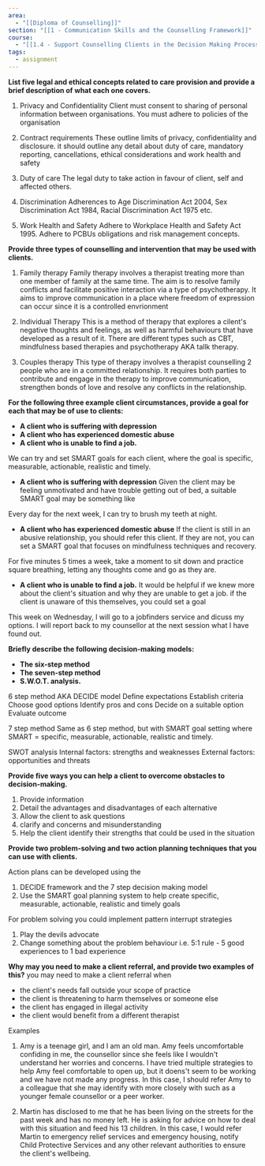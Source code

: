 ```yaml
---
area:
  - "[[Diploma of Counselling]]"
section: "[[1 - Communication Skills and the Counselling Framework]]"
course:
  - "[[1.4 - Support Counselling Clients in the Decision Making Process]]"
tags:
  - assignment
---
```

**List five legal and ethical concepts related to care provision and provide a brief description of what each one covers.**

1. Privacy and Confidentiality
Client must consent to sharing of personal information between organisations. You must adhere to policies of the organisation

2. Contract requirements
These outline limits of privacy, confidentiality and disclosure. it should outline any detail about duty of care, mandatory reporting, cancellations, ethical considerations and work health and safety

3. Duty of care
The legal duty to take action in favour of client, self and affected others.

4. Discrimination
Adherences to Age Discrimination Act 2004, Sex Discrimination Act 1984, Racial Discrimination Act 1975 etc.

5. Work Health and Safety
Adhere to Workplace Health and Safety Act 1995. Adhere to PCBUs obligations and risk management concepts.


**Provide three types of counselling and intervention that may be used with clients.**

1. Family therapy
Family therapy involves a therapist treating more than one member of family at the same time. The aim is to resolve family conflicts and facilitate positive interaction via a type of psychotherapy. It aims to improve communication in a place where freedom of expression can occur since it is a controlled envrionment

2. Individual Therapy
This is a method of therapy that explores a cilent's negative thoughts and feelings, as well as harmful behaviours that have developed as a result of it. There are different types such as CBT, mindfulness based therapies and psychotherapy AKA tallk therapy.

3. Couples therapy
This type of therapy involves a therapist counselling 2 people who are in a committed relationship. It requires both parties to contribute and engage in the therapy to improve communication, strengthen bonds of love and resolve any conflicts in the relationship.



**For the following three example client circumstances, provide a goal for each that may be of use to clients:**

- **A client who is suffering with depression**
- **A client who has experienced domestic abuse**
- **A client who is unable to find a job.**

We can try and set SMART goals for each client, where the goal is specific, measurable, actionable, realistic and timely.

- **A client who is suffering with depression**
Given the client may be feeling unmotivated and have trouble getting out of bed, a suitable SMART goal may be something like

Every day for the next week, I can try to brush my teeth at night.

- **A client who has experienced domestic abuse**
If the client is still in an abusive relationship, you should refer this client. If they are not, you can set a SMART goal that focuses on mindfulness techniques and recovery.

For five minutes 5 times a week, take a moment to sit down and practice square breathing, letting any thoughts come and go as they are.

- **A client who is unable to find a job.**
It would be helpful if we knew more about the client's situation and why they are unable to get a job. if the client is unaware of this themselves, you could set a goal

This week on Wednesday, I will go to a jobfinders service and dicuss my options. I will report back to my counsellor at the next session what I have found out.


**Briefly describe the following decision-making models:**

- **The six-step method**
- **The seven-step method**
- **S.W.O.T. analysis.**

6 step method
AKA DECIDE model
Define expectations
Establish criteria
Choose good options
Identify pros and cons
Decide on a suitable option
Evaluate outcome

7 step method
Same as 6 step method, but with SMART goal setting where SMART = specific, measurable, actionable, realistic and timely.

SWOT analysis
Internal factors: strengths and weaknesses
External factors: opportunities and threats

**Provide five ways you can help a client to overcome obstacles to decision-making.**

1. Provide information
2. Detail the advantages and disadvantages of each alternative
3. Allow the client to ask questions
4. clarify and concerns and misunderstanding
5. Help the client identify their strengths that could be used in the situation

**Provide two problem-solving and two action planning techniques that you can use with clients.**

Action plans can be developed using the 
1. DECIDE framework and the 7 step decision making model
2. Use the SMART goal planning system to help create specific, measurable, actionable, realistic and timely goals

For problem solving you could implement pattern interrupt strategies
1. Play the devils advocate
2. Change something about the problem behaviour i.e. 5:1 rule - 5 good experiences to 1 bad experience

**Why may you need to make a client referral, and provide two examples of this?**
you may need to make a client referral when
- the client's needs fall outside your scope of practice
- the client is threatening to harm themselves or someone else
- the client has engaged in illegal activity
- the client would benefit from a different therapist

Examples

1. Amy is a teenage girl, and I am an old man. Amy feels uncomfortable confiding in me, the counsellor since she feels like I wouldn't understand her worries and concerns. I have tried multiple strategies to help Amy feel comfortable to open up, but it doens't seem to be working and we have not made any progress. In this case, I should refer Amy to a colleague that she may identify with more closely with such as a younger female counsellor or a peer worker.

2. Martin has disclosed to me that he has been living on the streets for the past week and has no money left. He is asking for advice on how to deal with this situation and feed his 13 children. In this case, I would refer Martin to emergency relief services and emergency housing, notify Child Protective Services and any other relevant authorities to ensure the client's wellbeing.


